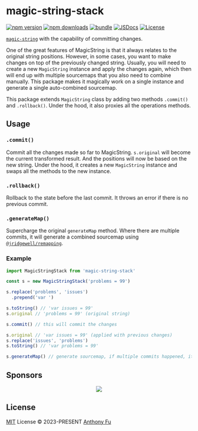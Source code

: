 # magic-string-stack

[![npm version][npm-version-src]][npm-version-href]
[![npm downloads][npm-downloads-src]][npm-downloads-href]
[![bundle][bundle-src]][bundle-href]
[![JSDocs][jsdocs-src]][jsdocs-href]
[![License][license-src]][license-href]

[`magic-string`](https://github.com/rich-harris/magic-string) with the capability of committing changes.

One of the great features of MagicString is that it always relates to the original string positions. However, in some cases, you want to make changes on top of the previously changed string. Usually, you will need to create a new `MagicString` instance and apply the changes again, which then will end up with multiple sourcemaps that you also need to combine manually. This package makes it magically work on a single instance and generate a single auto-combined sourcemap.

This package extends `MagicString` class by adding two methods `.commit()` and `.rollback()`. Under the hood, it also proxies all the operations methods.

## Usage

### `.commit()`

Commit all the changes made so far to MagicString. `s.original` will become the current transformed result. And the positions will now be based on the new string. Under the hood, it creates a new `MagicString` instance and swaps all the methods to the new instance.

### `.rollback()`

Rollback to the state before the last commit. It throws an error if there is no previous commit.

### `.generateMap()`

Supercharge the original `generateMap` method. Where there are multiple commits, it will generate a combined sourcemap using [`@jridgewell/remapping`](https://github.com/jridgewell/remapping).

### Example

```ts
import MagicStringStack from 'magic-string-stack'

const s = new MagicStringStack('problems = 99')

s.replace('problems', 'issues')
  .prepend('var ')

s.toString() // 'var issues = 99'
s.original // 'problems = 99' (original string)

s.commit() // this will commit the changes

s.original // 'var issues = 99' (applied with previous changes)
s.replace('issues', 'problems')
s.toString() // 'var problems = 99'

s.generateMap() // generate sourcemap, if multiple commits happened, it will generate a combined sourcemap
```

## Sponsors

<p align="center">
  <a href="https://cdn.jsdelivr.net/gh/antfu/static/sponsors.svg">
    <img src='https://cdn.jsdelivr.net/gh/antfu/static/sponsors.svg'/>
  </a>
</p>

## License

[MIT](./LICENSE) License © 2023-PRESENT [Anthony Fu](https://github.com/antfu)

<!-- Badges -->

[npm-version-src]: https://img.shields.io/npm/v/magic-string-stack?style=flat&colorA=080f12&colorB=1fa669
[npm-version-href]: https://npmjs.com/package/magic-string-stack
[npm-downloads-src]: https://img.shields.io/npm/dm/magic-string-stack?style=flat&colorA=080f12&colorB=1fa669
[npm-downloads-href]: https://npmjs.com/package/magic-string-stack
[bundle-src]: https://img.shields.io/bundlephobia/minzip/magic-string-stack?style=flat&colorA=080f12&colorB=1fa669&label=minzip
[bundle-href]: https://bundlephobia.com/result?p=magic-string-stack
[license-src]: https://img.shields.io/github/license/antfu/magic-string-stack.svg?style=flat&colorA=080f12&colorB=1fa669
[license-href]: https://github.com/antfu/magic-string-stack/blob/main/LICENSE
[jsdocs-src]: https://img.shields.io/badge/jsdocs-reference-080f12?style=flat&colorA=080f12&colorB=1fa669
[jsdocs-href]: https://www.jsdocs.io/package/magic-string-stack
